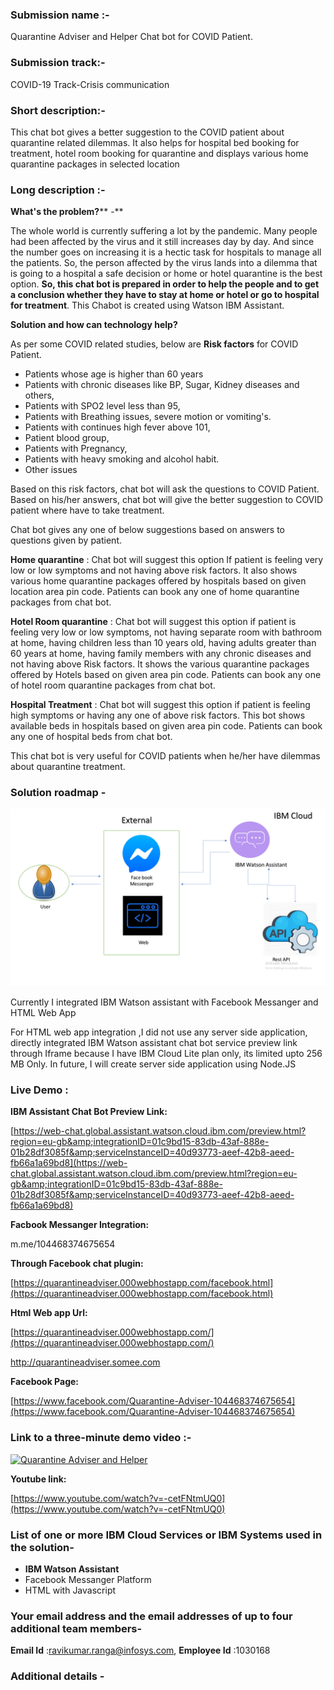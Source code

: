 ### **Submission name** :-

Quarantine Adviser and Helper Chat bot for COVID Patient.

### **Submission track**:-

COVID-19 Track-Crisis communication

### **Short description:-**

This chat bot gives a better suggestion to the COVID patient about quarantine related dilemmas. It also helps for hospital bed booking for treatment, hotel room booking for quarantine and displays various home quarantine packages in selected location

### **Long description** :-

**What&#39;s the problem?**** -**

The whole world is currently suffering a lot by the pandemic. Many people had been affected by the virus and it still increases day by day. And since the number goes on increasing it is a hectic task for hospitals to manage all the patients. So, the person affected by the virus lands into a dilemma that is going to a hospital a safe decision or home or hotel quarantine is the best option. **So, this chat bot is prepared in order to help the people and to get a conclusion whether they have to stay at home or hotel or go to hospital for treatment**. This Chabot is created using Watson IBM Assistant.

**Solution and how can technology help?**

As per some COVID related studies, below are **Risk factors** for COVID Patient.

- Patients whose age is higher than 60 years
- Patients with chronic diseases like BP, Sugar, Kidney diseases and others,
- Patients with SPO2 level less than 95,
- Patients with Breathing issues, severe motion or vomiting&#39;s.
- Patients with continues high fever above 101,
- Patient blood group,
- Patients with Pregnancy,
- Patients with heavy smoking and alcohol habit.
- Other issues

Based on this risk factors, chat bot will ask the questions to COVID Patient. Based on his/her answers, chat bot will give the better suggestion to COVID patient where have to take treatment.

Chat bot gives any one of below suggestions based on answers to questions given by patient.

**Home quarantine** : Chat bot will suggest this option If patient is feeling very low or low symptoms and not having above risk factors. It also shows various home quarantine packages offered by hospitals based on given location area pin code. Patients can book any one of home quarantine packages from chat bot.

**Hotel Room quarantine** : Chat bot will suggest this option if patient is feeling very low or low symptoms, not having separate room with bathroom at home, having children less than 10 years old, having adults greater than 60 years at home, having family members with any chronic diseases and not having above Risk factors. It shows the various quarantine packages offered by Hotels based on given area pin code. Patients can book any one of hotel room quarantine packages from chat bot.

**Hospital Treatment** : Chat bot will suggest this option if patient is feeling high symptoms or having any one of above risk factors. This bot shows available beds in hospitals based on given area pin code. Patients can book any one of hospital beds from chat bot.

This chat bot is very useful for COVID patients when he/her have dilemmas about quarantine treatment.

### **Solution roadmap** -

[![QuarantineAdviser](https://github.com/rangaravikumar/Quarantineadviser/blob/master/IbmHackthon.png "QuarantineAdviser")](https://github.com/rangaravikumar/Quarantineadviser/blob/master/IbmHackthon.png "QuarantineAdviser")

Currently I integrated IBM Watson assistant with Facebook Messanger and HTML Web App

For HTML web app integration ,I did not use any server side application, directly integrated IBM Watson assistant chat bot service preview link through Iframe because I have IBM Cloud Lite plan only, its limited upto 256 MB Only. In future, I will create server side application using Node.JS

### **Live Demo** :

**IBM Assistant Chat Bot Preview Link:**

[https://web-chat.global.assistant.watson.cloud.ibm.com/preview.html?region=eu-gb&amp;integrationID=01c9bd15-83db-43af-888e-01b28df3085f&amp;serviceInstanceID=40d93773-aeef-42b8-aeed-fb66a1a69bd8](https://web-chat.global.assistant.watson.cloud.ibm.com/preview.html?region=eu-gb&amp;integrationID=01c9bd15-83db-43af-888e-01b28df3085f&amp;serviceInstanceID=40d93773-aeef-42b8-aeed-fb66a1a69bd8)

**Facbook Messanger Integration:**

m.me/104468374675654

**Through Facebook chat plugin:**

[https://quarantineadviser.000webhostapp.com/facebook.html](https://quarantineadviser.000webhostapp.com/facebook.html)

**Html Web app Url:**

[https://quarantineadviser.000webhostapp.com/](https://quarantineadviser.000webhostapp.com/)

http://quarantineadviser.somee.com

**Facebook Page:**

[https://www.facebook.com/Quarantine-Adviser-104468374675654](https://www.facebook.com/Quarantine-Adviser-104468374675654)

### **Link to a three-minute demo video** :-

[![Quarantine Adviser and Helper](https://img.youtube.com/vi/StTqXEQ2l-Y/0.jpg)](//https://www.youtube.com/watch?v=-cetFNtmUQ0 "Quarantine Adviser and Helper")

**Youtube link:**

[https://www.youtube.com/watch?v=-cetFNtmUQ0](https://www.youtube.com/watch?v=-cetFNtmUQ0)

### **List of one or more IBM Cloud Services or IBM Systems used in the solution-**

- **IBM Watson Assistant**
- Facebook Messanger Platform
- HTML with Javascript

### **Your email address and the email addresses of up to four additional team members-**

**Email Id** :ravikumar.ranga@infosys.com, **Employee Id** :1030168

### **Additional details** -
